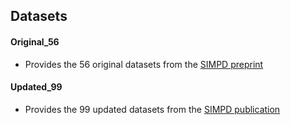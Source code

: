 ## Datasets

#### Original_56
* Provides the 56 original datasets from the [SIMPD preprint](https://chemrxiv.org/engage/chemrxiv/article-details/6406049e6642bf8c8f10e189) 

#### Updated_99
* Provides the 99 updated datasets from the [SIMPD publication](https://jcheminf.biomedcentral.com/articles/10.1186/s13321-023-00787-9) 

